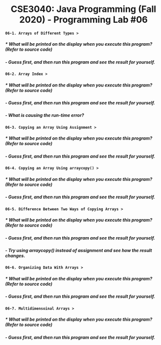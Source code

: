 # <h1 align="center"> CSE3040: Java Programming (Fall 2020) - Programming Lab #06
  
#### **`06-1. Arrays of Different Types >`**

##### * What will be printed on the display when you execute this program? (Refer to source code)
##### - Guess first, and then run this program and see the result for yourself.

#### **`06-2. Array Index >`**

##### * What will be printed on the display when you execute this program? (Refer to source code)
##### - Guess first, and then run this program and see the result for yourself.
##### - What is causing the run-time error?

#### **`06-3. Copying an Array Using Assignment >`**

##### * What will be printed on the display when you execute this program? (Refer to source code)
##### - Guess first, and then run this program and see the result for yourself.

#### **`06-4. Copying an Array Using arraycopy() >`**

##### * What will be printed on the display when you execute this program? (Refer to source code)
##### - Guess first, and then run this program and see the result for yourself.

#### **`06-5. Difference Between Two Ways of Copying Arrays >`**

##### * What will be printed on the display when you execute this program? (Refer to source code)
##### - Guess first, and then run this program and see the result for yourself.
##### - Try using arraycopy() instead of assignment and see how the result changes.

#### **`06-6. Organizing Data With Arrays >`**

##### * What will be printed on the display when you execute this program? (Refer to source code)
##### - Guess first, and then run this program and see the result for yourself.

#### **`06-7. Multidimensoinal Arrays >`**

##### * What will be printed on the display when you execute this program? (Refer to source code)
##### - Guess first, and then run this program and see the result for yourself.

